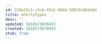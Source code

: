 ```yaml
---
id: 224e15c1-c3c6-47a1-88da-3d5f4c8b5d4d
title: entityTypes
desc: ''
updated: 1618573870453
created: 1618573870453
stub: true
---
```


